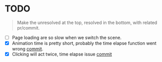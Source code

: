 
# TODO

> Make the unresolved at the top, resolved in the bottom, with related pr/commit.

- [ ] Page loading are so slow when we switch the scene.
- [X] Animation time is pretty short, probably the time elapse function went wrong [commit](https://github.com/Leteno/JingKe/commit/a661b17c6c706c8259a72f9a313df1ce699cd96d).
- [X] Clicking will act twice, time elapse issue [commit](https://github.com/Leteno/JingKe/commit/85866060f6eabd2fedeebfa08959751966af5bea)
